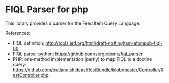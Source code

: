 FIQL Parser for php
===================

This library provides a parser for the Feed Item Query Language.

References:

* FIQL definition: http://tools.ietf.org/html/draft-nottingham-atompub-fiql-00
* FIQL parser python: https://github.com/sergedomk/fiql_parser
* PHP: one-method implementation (partly) to map FIQL to a doctine query: https://github.com/outlandishideas/RestBundle/blob/master/Controller/RestController.php
